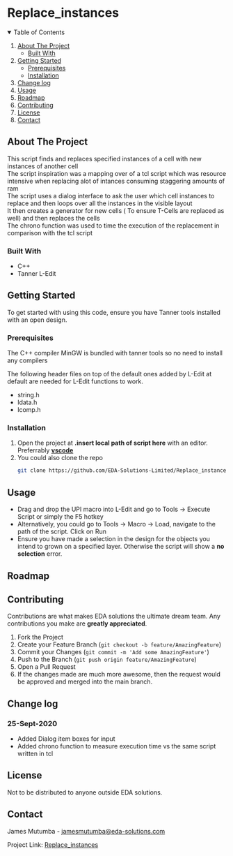 #  Replace_instances


<!-- TABLE OF CONTENTS -->
<details open="open">
  <summary>Table of Contents</summary>
  <ol>
    <li>
      <a href="#about-the-project">About The Project</a>
      <ul>
        <li><a href="#built-with">Built With</a></li>
      </ul>
    </li>
    <li>
      <a href="#getting-started">Getting Started</a>
      <ul>
        <li><a href="#prerequisites">Prerequisites</a></li>
        <li><a href="#installation">Installation</a></li>
      </ul>
    </li>
    <li><a href="#change-log">Change log</a></li>
    <li><a href="#usage">Usage</a></li>
    <li><a href="#roadmap">Roadmap</a></li>
    <li><a href="#contributing">Contributing</a></li>
    <li><a href="#license">License</a></li>
    <li><a href="#contact">Contact</a></li>
  </ol>
</details>



<!-- ABOUT THE PROJECT -->
## About The Project

This script finds and replaces specified instances of a cell with new instances of another cell  
The script inspiration was a mapping over of a tcl script which was resource intensive when replacing alot of intances consuming staggering amounts of ram  
The script uses a dialog interface to ask the user which cell instances to replace and then loops over all the instances in the visible layout  
It then creates a generator for new cells ( To ensure T-Cells are replaced as well) and then replaces the cells  
The chrono function was used to time the execution of the replacement in comparison with the tcl script

### Built With

* C++
* Tanner L-Edit 


<!-- GETTING STARTED -->
## Getting Started

To get started with using this code, ensure you have Tanner tools installed with an open design.

### Prerequisites
The C++ compiler MinGW is bundled with tanner tools so no need to install any compilers

The following header files on top of the default ones added by L-Edit at default  are needed for L-Edit functions to work.
* string.h
* ldata.h
* lcomp.h


### Installation

1. Open the project at **.insert local path of script here** with an editor. Preferrably [**vscode**](https://code.visualstudio.com/)
2. You could also clone the repo
   ```sh
   git clone https://github.com/EDA-Solutions-Limited/Replace_instances.git

<!-- MAKING CHANGES -->
## Usage

- Drag and drop the UPI macro into L-Edit and go to Tools -> Execute Script or simply the F5 hotkey 
- Alternatively, you could go to Tools -> Macro -> Load, navigate to the path of the script. Click on Run
- Ensure you have made a selection in the design for the objects you intend to grown on a specified layer. Otherwise the script will show a **no selection** error.


<!-- ROADMAP -->
## Roadmap


<!-- CONTRIBUTING -->
## Contributing

Contributions are what makes EDA solutions the ultimate dream team. Any contributions you make are **greatly appreciated**.

1. Fork the Project
2. Create your Feature Branch (`git checkout -b feature/AmazingFeature`)
3. Commit your Changes (`git commit -m 'Add some AmazingFeature'`)
4. Push to the Branch (`git push origin feature/AmazingFeature`)
5. Open a Pull Request
6. If the changes made are much more awesome, then the request would be approved and merged into the main branch. 

<!-- CHANGE LOG -->
## Change log
### 25-Sept-2020
* Added Dialog item boxes for input
* Added chrono function to measure execution time vs the same script written in tcl

<!-- LICENSE -->
## License

Not to be distributed to anyone outside EDA solutions. 

<!-- CONTACT -->
## Contact

James Mutumba  - jamesmutumba@eda-solutions.com

Project Link: [Replace_instances](https://github.com/EDA-Solutions-Limited/Replace_instances)
